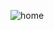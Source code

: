 ![home](https://user-images.githubusercontent.com/76787324/143734845-3ed843b6-7ccf-4612-a7d3-6ac32111df8f.PNG)
